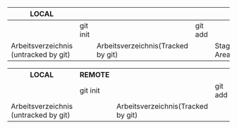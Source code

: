 |   LOCAL   ||||||||   REMOTE  |
|----|----|----|----|----|----|----|----|----|
|   |   git init    |   |   git add |   |   git commit  |   |   git push |  |
|   Arbeitsverzeichnis (untracked by git)   | |   Arbeitsverzeichnis(Tracked by git)    | |   Staging Area    |   |   Local Repository    |   |   Remote Repository   |

<table>
    <tr>
        <th>LOCAL</th>
        <th>REMOTE</th>
    </tr>
    <tr>
        <td></td>
        <td>git init</td>
        <td></td>
        <td> git add</td>
        <td></td>
        <td>git commit</td>
        <td></td>
        <td>git push</td>
        <td></td>
    </tr>
    <tr>
        <td>Arbeitsverzeichnis (untracked by git)</td>
        <td></td>
        <td>Arbeitsverzeichnis(Tracked by git)</td>
        <td></td>
        <td>Staging Area</td>
        <td></td>
        <td>Local Repository</td>
        <td></td>
        <td>Remote Repository</td>
    </tr>
</table>